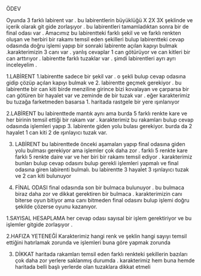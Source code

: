 ÖDEV 

Oyunda 3 farklı labirent var . bu labirentlerin büyüklüğü X 2X 3X şeklinde ve içerik olarak git gide zorlaşıyor . bu labirentleri tamamladıktan sonra bir de final odası var . Amacımız bu labirentteki farklı şekil ve ve farklı renkten oluşan ve herbiri bir rakamı temsil eden şekilleri bulup labirentteki cevap odasında doğru işlemi yapıp bir sonraki labirente açılan kapıyı bulmak .karakterimizin 3 canı var . yanlış cevaplar 1 can götürüyor ve can kitleri bir can arttırıyor . labirentte farklı tuzaklar var . şimdi labirentleri ayrı ayrı inceleyelim .

1.LABİRENT 
1.labirentte sadece bir şekil var . o şekli bulup cevap odasına gidip çözüp açılan kapıyı bulmak ve 2. labirentte geçmek gerekiyor .
bu labirentte bir can kiti birde menziline girince bizi kovalayan ve çarparsa bir can götüren bir hayalet var ve zeminde de bir tuzak var . eğer karakterimiz bu tuzağa farketmeden basarsa 1. haritada rastgele bir yere ışınlanıyor

2.LABİRENT
bu labirenttede mantık aynı ama burda 5 farklı renkte kare ve her birinin temsil ettiği bir rakam var .  karakterimiz bu rakamları bulup cevap odasında işlemleri yapıp 3. labirente giden yolu bulası gerekiyor.
burda da 2 hayalet 1 can kiti 2 de ışınlayıcı tuzak var.

3. LABİRENT
bu labirenttede önceki aşamaları yapıp final odasına giden yolu bulması gerekiyor ama işlemler çok daha zor . farklı 5 renkte kare farklı 5 renkte daire var ve her biri bir rakamı temsil ediyor . karakterimiz bunları bulup cevap odasını bulup gerekli işlemleri yapmalı ve final odasına giren labirenti bulmalı.
bu labirentte 3 hayalet 3 ışınlayıcı tuzak ve 2 can kiti bulunuyor 

4. FİNAL ODASI 
final odasında son bir bulmaca bulunuyor . bu bulmaca biraz daha zor ve dikkat gerektiren bir bulmaca . karakterimizin canı biterse oyun bitiyor ama canı bitmeden final odasını bulup işlemi doğru şekilde çözerse oyunu kazanıyor.



1.SAYISAL HESAPLAMA 
her cevap odası sayısal bir işlem gerektiriyor ve bu işlemler gitgide zorlaşıyor .


2.HAFIZA YETENEĞİ 
Karakterimiz hangi renk ve şeklin hangi sayıyı temsil ettiğini hatırlamak zorunda ve işlemleri buna göre yapmak zorunda

3. DİKKAT
haritada rakamları temsil eden farklı renkteki şekillerin bazıları çok daha zor yerlere saklanmış durumda . karakterimiz hem buna hemde  haritada belli başlı yerlerde olan tuzaklara dikkat etmeli







